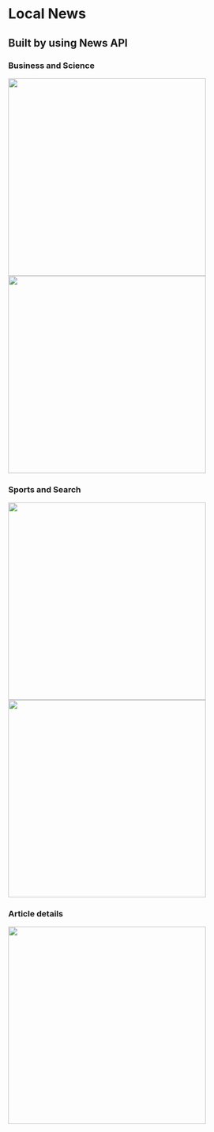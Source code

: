 # Local News
## Built by using News API 

### Business and Science
<img src="screenshots/one.jpg" width="400"> <img src="screenshots/two.jpg" width="400">
### Sports and Search
<img src="screenshots/three.jpg" width="400"> <img src="screenshots/four.jpg" width="400">
### Article details
<img src="screenshots/five.jpg" width="400">
